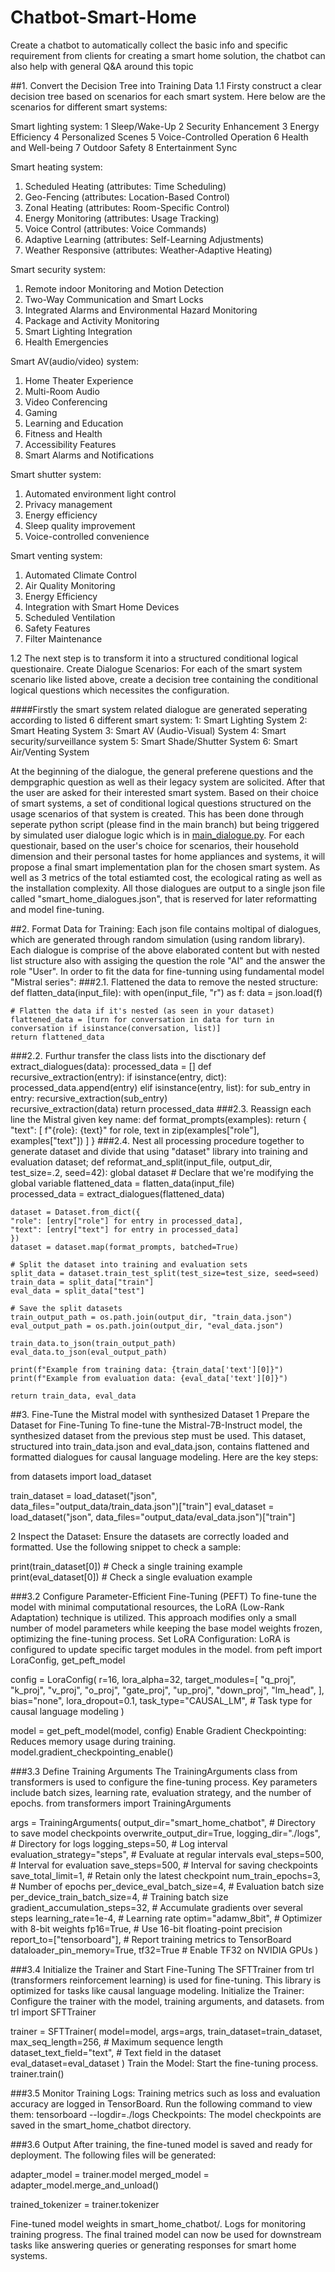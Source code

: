 # Chatbot-Smart-Home
Create a chatbot to automatically collect the basic info and specific requirement from clients for creating a smart home solution, the chatbot can also help with general Q&A around this topic

##1. Convert the Decision Tree into Training Data
1.1 Firsty construct a clear decision tree based on scenarios for each smart system. 
Here below are the scenarios for different smart systems:

Smart lighting system:
1 Sleep/Wake-Up 
2 Security Enhancement
3 Energy Efficiency
4 Personalized Scenes
5 Voice-Controlled Operation
6 Health and Well-being
7 Outdoor Safety
8 Entertainment Sync

Smart heating system:
1. Scheduled Heating (attributes: Time Scheduling)
2. Geo-Fencing (attributes: Location-Based Control)
3. Zonal Heating (attributes: Room-Specific Control)
4. Energy Monitoring (attributes: Usage Tracking)
5. Voice Control (attributes: Voice Commands)
6. Adaptive Learning (attributes: Self-Learning Adjustments)
7. Weather Responsive (attributes: Weather-Adaptive Heating)

Smart security system:
1. Remote indoor Monitoring and Motion Detection
2. Two-Way Communication and Smart Locks
3. Integrated Alarms and Environmental Hazard Monitoring
4. Package and Activity Monitoring
5. Smart Lighting Integration
6. Health Emergencies

Smart AV(audio/video) system:
1. Home Theater Experience
2. Multi-Room Audio
3. Video Conferencing
4. Gaming
5. Learning and Education
6. Fitness and Health
7. Accessibility Features
8. Smart Alarms and Notifications

Smart shutter system:
1. Automated environment light control
2. Privacy management
3. Energy efficiency
4. Sleep quality improvement
5. Voice-controlled convenience

Smart venting system:
1. Automated Climate Control
2. Air Quality Monitoring
3. Energy Efficiency
4. Integration with Smart Home Devices
5. Scheduled Ventilation
6. Safety Features
7. Filter Maintenance

1.2 The next step is to transform it into a structured conditional logical questionaire. 
Create Dialogue Scenarios: For each of the smart system scenario like listed above, create a decision tree containing the conditional logical questions which necessites the configuration.


####Firstly the smart system related dialogue are generated seperating according to listed 6 different smart system:
1: Smart Lighting System
2: Smart Heating System
3: Smart AV (Audio-Visual) System
4: Smart security/surveillance system
5: Smart Shade/Shutter System
6: Smart Air/Venting System

At the beginning of the dialogue, the general preferene questions and the dempgraphic question as well as their legacy system are solicited. After that the user are asked for their interested smart system. 
Based on their choice of smart systems, a set of conditional logical questions structured on the usage scenarios of that system is created. This has been done through seperate python script (please find in the main branch) but being triggered by simulated user dialogue logic which is in [main_dialogue.py](main_dialogue.py). 
For each questionair, based on the user's choice for scenarios, their household dimension and their personal tastes for home appliances and systems, it will propose a final smart implementation plan for the chosen smart system. As well as 3 metrics of the total estiamted cost, the ecological rating as well as the installation complexity. 
All those dialogues are output to a single json file called "smart_home_dialogues.json", that is reserved for later reformatting and model fine-tuning.

##2. Format Data for Training: Each json file contains moltipal of dialogues, which are generated through random simulation (using random library). Each dialogue is comprise of the above elaborated content but with nested list structure also with assiging the question the role "AI" and the answer the role "User".
In order to fit the data for fine-tunning using fundamental model "Mistral series":
###2.1. Flattened the data to remove the nested structure:
   def flatten_data(input_file):
    with open(input_file, "r") as f:
        data = json.load(f)

    # Flatten the data if it's nested (as seen in your dataset)
    flattened_data = [turn for conversation in data for turn in conversation if isinstance(conversation, list)]
    return flattened_data
###2.2. Furthur transfer the class lists into the disctionary
   def extract_dialogues(data):
    processed_data = []
    def recursive_extraction(entry):
        if isinstance(entry, dict):
            processed_data.append(entry) 
        elif isinstance(entry, list):
            for sub_entry in entry:
                recursive_extraction(sub_entry)   
    recursive_extraction(data)
    return processed_data
###2.3. Reassign each line the Mistral given key name:
   def format_prompts(examples):
    return {
        "text": [
            f"{role}: {text}" for role, text in zip(examples["role"], examples["text"])
        ]
    } 
###2.4. Nest all processing procedure together to generate dataset and divide that using "dataset" library into training and evaluation dataset;
   def reformat_and_split(input_file, output_dir, test_size=.2, seed=42): 
    global dataset  # Declare that we're modifying the global variable
    flattened_data = flatten_data(input_file)   
    processed_data = extract_dialogues(flattened_data)
    
    dataset = Dataset.from_dict({
    "role": [entry["role"] for entry in processed_data],
    "text": [entry["text"] for entry in processed_data]
    })
    dataset = dataset.map(format_prompts, batched=True)

    # Split the dataset into training and evaluation sets
    split_data = dataset.train_test_split(test_size=test_size, seed=seed)
    train_data = split_data["train"]
    eval_data = split_data["test"]

    # Save the split datasets
    train_output_path = os.path.join(output_dir, "train_data.json")
    eval_output_path = os.path.join(output_dir, "eval_data.json")
    
    train_data.to_json(train_output_path)
    eval_data.to_json(eval_output_path)
  
    print(f"Example from training data: {train_data['text'][0]}")
    print(f"Example from evaluation data: {eval_data['text'][0]}")
    
    return train_data, eval_data



##3. Fine-Tune the Mistral model with synthesized Dataset
1 Prepare the Dataset for Fine-Tuning
To fine-tune the Mistral-7B-Instruct model, the synthesized dataset from the previous step must be used. This dataset, structured into train_data.json and eval_data.json, contains flattened and formatted dialogues for causal language modeling.
Here are the key steps:

from datasets import load_dataset

train_dataset = load_dataset("json", data_files="output_data/train_data.json")["train"]
eval_dataset = load_dataset("json", data_files="output_data/eval_data.json")["train"]

2 Inspect the Dataset:
Ensure the datasets are correctly loaded and formatted. Use the following snippet to check a sample:

print(train_dataset[0])  # Check a single training example
print(eval_dataset[0])   # Check a single evaluation example

###3.2 Configure Parameter-Efficient Fine-Tuning (PEFT)
To fine-tune the model with minimal computational resources, the LoRA (Low-Rank Adaptation) technique is utilized. This approach modifies only a small number of model parameters while keeping the base model weights frozen, optimizing the fine-tuning process.
Set LoRA Configuration:
LoRA is configured to update specific target modules in the model.
from peft import LoraConfig, get_peft_model

config = LoraConfig(
    r=16,
    lora_alpha=32,
    target_modules=[
        "q_proj", "k_proj", "v_proj", "o_proj",
        "gate_proj", "up_proj", "down_proj", "lm_head",
    ],
    bias="none",
    lora_dropout=0.1,
    task_type="CAUSAL_LM",  # Task type for causal language modeling
)

model = get_peft_model(model, config)
Enable Gradient Checkpointing:
Reduces memory usage during training.
model.gradient_checkpointing_enable()

###3.3 Define Training Arguments
The TrainingArguments class from transformers is used to configure the fine-tuning process. Key parameters include batch sizes, learning rate, evaluation strategy, and the number of epochs.
from transformers import TrainingArguments

args = TrainingArguments(
    output_dir="smart_home_chatbot",  # Directory to save model checkpoints
    overwrite_output_dir=True,
    logging_dir="./logs",             # Directory for logs
    logging_steps=50,                 # Log interval
    evaluation_strategy="steps",      # Evaluate at regular intervals
    eval_steps=500,                   # Interval for evaluation
    save_steps=500,                   # Interval for saving checkpoints
    save_total_limit=1,               # Retain only the latest checkpoint
    num_train_epochs=3,               # Number of epochs
    per_device_eval_batch_size=4,     # Evaluation batch size
    per_device_train_batch_size=4,    # Training batch size
    gradient_accumulation_steps=32,   # Accumulate gradients over several steps
    learning_rate=1e-4,               # Learning rate
    optim="adamw_8bit",               # Optimizer with 8-bit weights
    fp16=True,                        # Use 16-bit floating-point precision
    report_to=["tensorboard"],        # Report training metrics to TensorBoard
    dataloader_pin_memory=True,
    tf32=True                         # Enable TF32 on NVIDIA GPUs
)

###3.4 Initialize the Trainer and Start Fine-Tuning
The SFTTrainer from trl (transformers reinforcement learning) is used for fine-tuning. This library is optimized for tasks like causal language modeling.
Initialize the Trainer:
Configure the trainer with the model, training arguments, and datasets.
from trl import SFTTrainer

trainer = SFTTrainer(
    model=model,
    args=args,
    train_dataset=train_dataset,
    max_seq_length=256,          # Maximum sequence length
    dataset_text_field="text",   # Text field in the dataset
    eval_dataset=eval_dataset
)
Train the Model:
Start the fine-tuning process.
trainer.train()

###3.5 Monitor Training
Logs: Training metrics such as loss and evaluation accuracy are logged in TensorBoard. Run the following command to view them:
tensorboard --logdir=./logs
Checkpoints: The model checkpoints are saved in the smart_home_chatbot directory.

###3.6 Output
After training, the fine-tuned model is saved and ready for deployment. The following files will be generated:

adapter_model = trainer.model
merged_model = adapter_model.merge_and_unload()

trained_tokenizer = trainer.tokenizer

Fine-tuned model weights in smart_home_chatbot/.
Logs for monitoring training progress.
The final trained model can now be used for downstream tasks like answering queries or generating responses for smart home systems.


